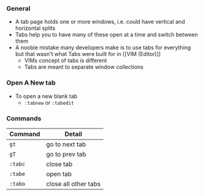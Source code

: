 ### General
- A tab page holds one or more windows, i.e. could have vertical and horizontal splits
- Tabs help you to have many of these open at a time and switch between them
- A noobie mistake many developers make is to use tabs for everything but that wasn't what Tabs were built for in [[VIM (Editor)]]
	- VIMs concept of tabs is different
	- Tabs are meant to separate window collections


### Open A New tab
- To open a new blank tab
	- `:tabnew` or `:tabedit`

### Commands
| Command | Detail         |
| ------- | -------------- |
| `gt`    | go to next tab |
| `gT`        | go to prev tab               |
| `:tabc`        | close tab               |
| `:tabe`        | open tab               |
| `:tabo`        | close all other tabs               |
